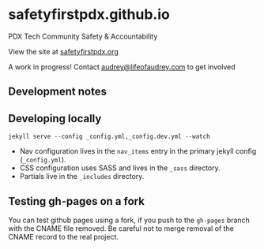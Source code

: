 # safetyfirstpdx.github.io
PDX Tech Community Safety &amp; Accountability

View the site at [safetyfirstpdx.org](http://safetyfirstpdx.org)

A work in progress! Contact audrey@lifeofaudrey.com to get involved


## Development notes

## Developing locally

`jekyll serve --config _config.yml,_config.dev.yml --watch`

* Nav configuration lives in the `nav_items` entry in the primary jekyll config (`_config.yml`).
* CSS configuration uses SASS and lives in the `_sass` directory.
* Partials live in the `_includes` directory.

## Testing gh-pages on a fork

You can test github pages using a fork, if you push to the `gh-pages` branch
with the CNAME file removed. Be careful not to merge removal of the CNAME
record to the real project.
